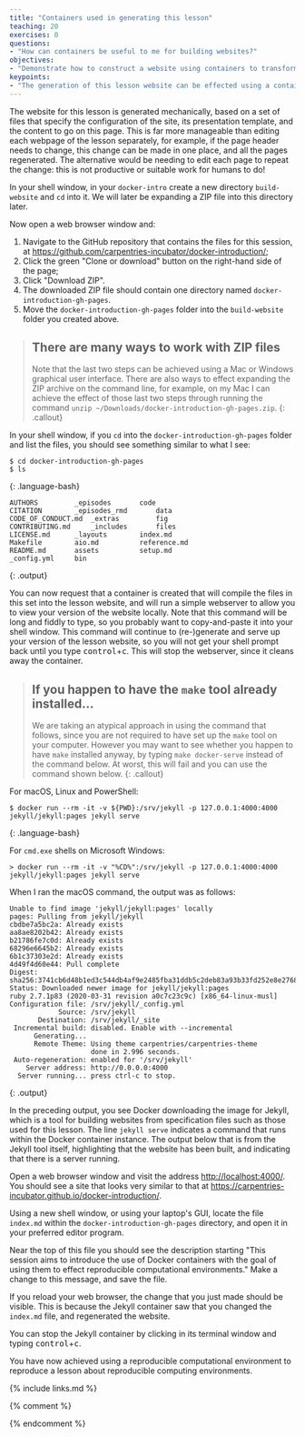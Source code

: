 ```yaml
---
title: "Containers used in generating this lesson"
teaching: 20
exercises: 0
questions:
- "How can containers be useful to me for building websites?"
objectives:
- "Demonstrate how to construct a website using containers to transform a specification into a fully-presented website."
keypoints:
- "The generation of this lesson website can be effected using a container."
---
```

The website for this lesson is generated mechanically, based on a set of files that specify the configuration of the site, its presentation template, and the content to go on this page. This is far more manageable than editing each webpage of the lesson separately, for example, if the page header needs to change, this change can be made in one place, and all the pages regenerated. The alternative would be needing to edit each page to repeat the change: this is not productive or suitable work for humans to do!

In your shell window, in your `docker-intro` create a new directory `build-website` and `cd` into it. We will later be expanding a ZIP file into this directory later.

Now open a web browser window and:
1. Navigate to the GitHub repository that contains the files for this session, at <https://github.com/carpentries-incubator/docker-introduction/>;
2. Click the green "Clone or download" button on the right-hand side of the page;
3. Click "Download ZIP".
4. The downloaded ZIP file should contain one directory named `docker-introduction-gh-pages`.
5. Move the `docker-introduction-gh-pages` folder into the `build-website` folder you created above.

> ## There are many ways to work with ZIP files
> Note that the last two steps can be achieved using a Mac or Windows graphical user interface. There are also ways to effect expanding the ZIP archive on the command line, for example, on my Mac I can achieve the effect of those last two steps through running the command `unzip ~/Downloads/docker-introduction-gh-pages.zip`.
{: .callout}

In your shell window, if you `cd` into the `docker-introduction-gh-pages` folder and list the files, you should see something similar to what I see:
~~~
$ cd docker-introduction-gh-pages
$ ls
~~~
{: .language-bash}
~~~
AUTHORS			_episodes		code
CITATION		_episodes_rmd		data
CODE_OF_CONDUCT.md	_extras			fig
CONTRIBUTING.md		_includes		files
LICENSE.md		_layouts		index.md
Makefile		aio.md			reference.md
README.md		assets			setup.md
_config.yml		bin
~~~
{: .output}

You can now request that a container is created that will compile the files in this set into the lesson website, and will run a simple webserver to allow you to view your version of the website locally. Note that this command will be long and fiddly to type, so you probably want to copy-and-paste it into your shell window. This command will continue to (re-)generate and serve up your version of the lesson website, so you will not get your shell prompt back until you type <kbd>control</kbd>+<kbd>c</kbd>. This will stop the webserver, since it cleans away the container.

> ## If you happen to have the `make` tool already installed...
> We are taking an atypical approach in using the command that follows, since you are not required to have set up the `make` tool on your computer. However you may want to see whether you happen to have `make` installed anyway, by typing `make docker-serve` instead of the command below. At worst, this will fail and you can use the command shown below.
{: .callout}

For macOS, Linux and PowerShell:
~~~
$ docker run --rm -it -v ${PWD}:/srv/jekyll -p 127.0.0.1:4000:4000 jekyll/jekyll:pages jekyll serve
~~~
{: .language-bash}

For `cmd.exe` shells on Microsoft Windows:
~~~
> docker run --rm -it -v "%CD%":/srv/jekyll -p 127.0.0.1:4000:4000 jekyll/jekyll:pages jekyll serve
~~~

When I ran the macOS command, the output was as follows:
~~~
Unable to find image 'jekyll/jekyll:pages' locally
pages: Pulling from jekyll/jekyll
cbdbe7a5bc2a: Already exists 
aa8ae8202b42: Already exists 
b21786fe7c0d: Already exists 
68296e6645b2: Already exists 
6b1c37303e2d: Already exists 
4d49f4d60e44: Pull complete 
Digest: sha256:3741cb6d48b1ed3c544db4af9e2485fba31ddb5c2deb83a93b33fd252e8e2768
Status: Downloaded newer image for jekyll/jekyll:pages
ruby 2.7.1p83 (2020-03-31 revision a0c7c23c9c) [x86_64-linux-musl]
Configuration file: /srv/jekyll/_config.yml
            Source: /srv/jekyll
       Destination: /srv/jekyll/_site
 Incremental build: disabled. Enable with --incremental
      Generating... 
      Remote Theme: Using theme carpentries/carpentries-theme
                    done in 2.996 seconds.
 Auto-regeneration: enabled for '/srv/jekyll'
    Server address: http://0.0.0.0:4000
  Server running... press ctrl-c to stop.
~~~
{: .output}

In the preceding output, you see Docker downloading the image for Jekyll, which is a tool for building websites from specification files such as those used for this lesson. The line `jekyll serve` indicates a command that runs within the Docker container instance. The output below that is from the Jekyll tool itself, highlighting that the website has been built, and indicating that there is a server running.

Open a web browser window and visit the address <http://localhost:4000/>. You should see a site that looks very similar to that at <https://carpentries-incubator.github.io/docker-introduction/>.

Using a new shell window, or using your laptop's GUI, locate the file `index.md` within the `docker-introduction-gh-pages` directory, and open it in your preferred editor program.

Near the top of this file you should see the description starting "This session aims to introduce the use of Docker containers with the goal of using them to effect reproducible computational environments." Make a change to this message, and save the file.

If you reload your web browser, the change that you just made should be visible. This is because the Jekyll container saw that you changed the `index.md` file, and regenerated the website.

You can stop the Jekyll container by clicking in its terminal window and typing <kbd>control</kbd>+<kbd>c</kbd>.

You have now achieved using a reproducible computational environment to reproduce a lesson about reproducible computing environments.

{% include links.md %}

{% comment %}
<!--  LocalWords:  keypoints _episodes_rmd CODE_OF_CONDUCT.md aio.md
 -->
<!--  LocalWords:  CONTRIBUTING.md LICENSE.md index.md reference.md
 -->
<!--  LocalWords:  README.md setup.md _config.yml webserver srv
 -->
<!--  LocalWords:  jekyll x86_64-linux-musl favicons github.io
 -->
<!--  LocalWords:  links.md _episodes_rmd _config.yml endcomment
 -->
{% endcomment %}
